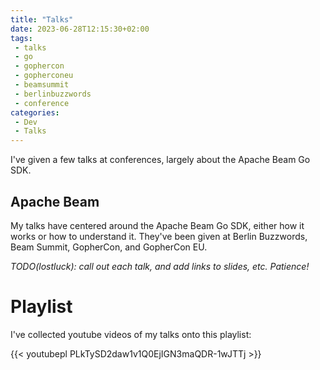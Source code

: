 ```yaml
---
title: "Talks"
date: 2023-06-28T12:15:30+02:00
tags:
 - talks
 - go
 - gophercon
 - gopherconeu
 - beamsummit 
 - berlinbuzzwords 
 - conference
categories:
 - Dev
 - Talks
---
```


I've given a few talks at conferences, largely about the Apache Beam Go SDK.

<!--more-->

## Apache Beam

My talks have centered around the Apache Beam Go SDK, either how it works
or how to understand it. They've been given at Berlin Buzzwords,
Beam Summit, GopherCon, and GopherCon EU.

*TODO(lostluck): call out each talk, and add links to slides, etc. Patience!*

# Playlist

I've collected youtube videos of my talks onto this playlist:

{{< youtubepl PLkTySD2daw1v1Q0EjIGN3maQDR-1wJTTj >}}



